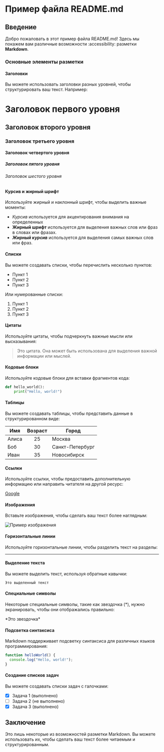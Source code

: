 # Пример файла README.md

## Введение

Добро пожаловать в этот пример файла README.md! Здесь мы покажем вам различные возможности :accessibility: разметки **Markdown**.

### Основные элементы разметки

#### Заголовки

Вы можете использовать заголовки разных уровней, чтобы структурировать ваш текст. Например:

# Заголовок первого уровня
## Заголовок второго уровня
### Заголовок третьего уровня
#### Заголовок четвертого уровня
##### Заголовок пятого уровня
###### Заголовок шестого уровня

#### Курсив и жирный шрифт

Используйте жирный и наклонный шрифт, чтобы выделить важные моменты:

- *Курсив* используется для акцентирования внимания на определенных
- **Жирный шрифт** используется для выделения важных слов или фраз в
словах или фразах.
- ***Жирный курсив*** используется для выделения самых важных слов или фраз.

#### Списки

Вы можете создавать списки, чтобы перечислить несколько пунктов:

- Пункт 1
- Пункт 2
- Пункт 3

Или нумерованные списки:

1. Пункт 1
2. Пункт 2
3. Пункт 3

#### Цитаты

Используйте цитаты, чтобы подчеркнуть важные мысли или высказывания:

> Это цитата. Она может быть использована для выделения важной информации или мыслей.

#### Кодовые блоки

Используйте кодовые блоки для вставки фрагментов кода:

```python
def hello_world():
    print("Hello, world!")
```

#### Таблицы

Вы можете создавать таблицы, чтобы представить данные в структурированном виде:

| Имя         | Возраст | Город               |
|-------------|:---------:|---------------------|
| Алиса       | 25      | Москва              |
| Боб         | 30      | Санкт-Петербург     |
| Иван        | 35      | Новосибирск         |

#### Ссылки

Используйте ссылки, чтобы предоставить дополнительную информацию или направить читателя на другой ресурс:

[Google](https://www.google.com)

#### Изображения

Вставьте изображения, чтобы сделать ваш текст более наглядным:

![Пример изображения](https://via.placeholder.com/150)

#### Горизонтальные линии

Используйте горизонтальные линии, чтобы разделить текст на разделы:

---


#### Выделение текста

Вы можете выделить текст, используя обратные кавычки:

`Это выделенный текст`

#### Специальные символы

Некоторые специальные символы, такие как звездочка (*), нужно экранировать, чтобы они отображались правильно:

\*Это звездочка\*

#### Подсветка синтаксиса

Markdown поддерживает подсветку синтаксиса для различных языков программирования:

```javascript
function helloWorld() {
  console.log("Hello, world!");
}
```

#### Создание списков задач

Вы можете создавать списки задач с галочками:

- [x] Задача 1 (выполнено)
- [ ] Задача 2 (не выполнено)
- [x] Задача 3 (выполнено)

## Заключение

Это лишь некоторые из возможностей разметки Markdown. Вы можете использовать их, чтобы сделать ваш текст более читаемым и структурированным.

